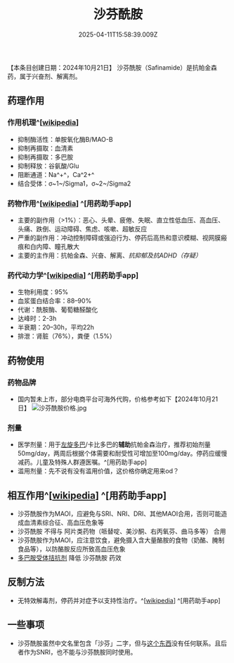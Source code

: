 ﻿---
title: 沙芬酰胺
description: 
published: true
date: 2025-04-11T15:58:39.009Z
tags: 
editor: markdown
dateCreated: 2025-04-12T10:05:12.112Z
---

【本条目创建日期：2024年10月21日】
沙芬酰胺（Safinamide）是抗帕金森药，属于兴奋剂、解离剂。
## 药理作用
### 作用机理^[[wikipedia](https://en.wikipedia.org/wiki/Safinamide)]
- 抑制酶活性：单胺氧化酶B/MAO-B
- 抑制再摄取：血清素
- 抑制再摄取：多巴胺
- 抑制释放：谷氨酸/Glu
- 阻断通道：Na^+^，Ca^2+^
- 结合受体：σ~1~/Sigma1，σ~2~/Sigma2
### 药物作用^[[wikipedia](https://en.wikipedia.org/wiki/Safinamide)] ^[用药助手app]
- 主要的副作用（>1%）：恶心、头晕、疲倦、失眠、直立性低血压、高血压、头痛、跌倒、运动障碍、焦虑、咳嗽、超敏反应
- 严重的副作用：冲动控制障碍或强迫行为、停药后高热和意识模糊、视网膜瘢痕和白内障、瞳孔散大
- 主要的主作用：抗帕金森、兴奋、解离、*抗抑郁及抗ADHD（存疑）*
### 药代动力学^[[wikipedia](https://en.wikipedia.org/wiki/Safinamide)] ^[用药助手app]
- 生物利用度：95%
- 血浆蛋白结合率：88–90%
- 代谢：酰胺酶、葡萄糖醛酸化
- 达峰时：2-3h
- 半衰期：20–30h，平均22h
- 排泄：肾脏（76%），粪便（1.5%）
## 药物使用
### 药物品牌
- 国内暂未上市，部分电商平台可海外代购，价格参考如下【2024年10月21日】
![沙芬酰胺价格.jpg](/imgs/沙芬酰胺价格.jpg)
### 剂量
- 医学剂量：用于[左旋多巴](/drug/多巴丝肼)/卡比多巴的**辅助**抗帕金森治疗，推荐初始剂量50mg/day，两周后根据个体需要和耐受性可增加至100mg/day。停药应缓慢减药。儿童及特殊人群遵医嘱。^[用药助手app]
- 滥用剂量：先不说有没有滥用价值，这价格你确定用来od？
## 相互作用^[[wikipedia](https://en.wikipedia.org/wiki/Safinamide#Interactions)] ^[用药助手app]
- 沙芬酰胺作为MAOI，应避免与SRI、NRI、DRI、其他MAOI合用，否则可能造成血清素综合征、高血压危象等
- 沙芬酰胺 不得与 阿片类药物（哌替啶、美沙酮、右丙氧芬、曲马多等） 合用
- 沙芬酰胺作为MAOI，应注意饮食，避免摄入含大量酪胺的食物（奶酪、腌制食品等），以防酪胺反应所致高血压危象
- [多巴胺受体拮抗剂](/t/多巴胺受体拮抗剂) 降低 沙芬酰胺 药效
## 反制方法
- 无特效解毒剂，停药并对症予以支持性治疗。^[[wikipedia](https://en.wikipedia.org/wiki/Safinamide#Overdose)] ^[用药助手app]
## 一些事项
- 沙芬酰胺虽然中文名里包含「沙芬」二字，但与[这个东西](/drug/DXM)没有任何联系。且后者作为SNRI，也不能与沙芬酰胺同时使用。
